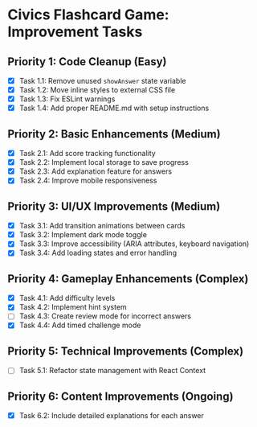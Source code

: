 # Civics Flashcard Game: Improvement Tasks

## Priority 1: Code Cleanup (Easy)
- [x] Task 1.1: Remove unused `showAnswer` state variable
- [x] Task 1.2: Move inline styles to external CSS file
- [x] Task 1.3: Fix ESLint warnings
- [x] Task 1.4: Add proper README.md with setup instructions

## Priority 2: Basic Enhancements (Medium)
- [x] Task 2.1: Add score tracking functionality
- [x] Task 2.2: Implement local storage to save progress
- [x] Task 2.3: Add explanation feature for answers
- [x] Task 2.4: Improve mobile responsiveness

## Priority 3: UI/UX Improvements (Medium)
- [x] Task 3.1: Add transition animations between cards
- [x] Task 3.2: Implement dark mode toggle
- [x] Task 3.3: Improve accessibility (ARIA attributes, keyboard navigation)
- [x] Task 3.4: Add loading states and error handling

## Priority 4: Gameplay Enhancements (Complex)
- [x] Task 4.1: Add difficulty levels
- [x] Task 4.2: Implement hint system
- [ ] Task 4.3: Create review mode for incorrect answers
- [x] Task 4.4: Add timed challenge mode

## Priority 5: Technical Improvements (Complex)
- [ ] Task 5.1: Refactor state management with React Context

## Priority 6: Content Improvements (Ongoing)
- [x] Task 6.2: Include detailed explanations for each answer
